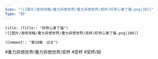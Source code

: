 ```yaml
---
Icon: "![[图片/游戏攻略/重力异想世界/重力异想世界/奖杯/好奇心害了猫.png|30]]"
Type: "铜"
---
```

```ad-common-bronze-trophy
title: (Title:: "好奇心害了猫")
![[图片/游戏攻略/重力异想世界/重力异想世界/奖杯/好奇心害了猫.png|100]]

(Comment:: "第10章　过关")
```

#重力异想世界/重力异想世界/奖杯 #奖杯 #奖杯/铜
